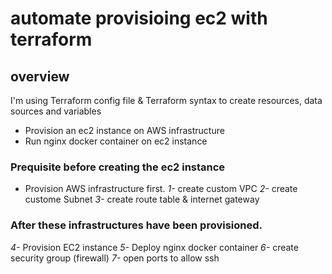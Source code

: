 # automate provisioing ec2 with terraform 

## overview
I'm using Terraform config file & Terraform syntax to create resources, data sources and variables

* Provision an ec2 instance on AWS infrastructure
* Run nginx docker container on ec2 instance

### Prequisite before creating the ec2 instance

* Provision AWS infrastructure first. 
*1-* create custom VPC
*2-* create custome Subnet
*3-* create route table & internet gateway

### After these infrastructures have been provisioned. 

*4-* Provision EC2 instance
*5-* Deploy nginx docker container
*6-* create security group (firewall)
*7-* open ports to allow ssh 